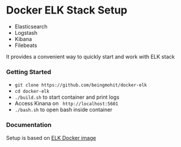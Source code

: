 # Docker ELK Stack Setup 
- Elasticsearch
- Logstash
- Kibana
- Filebeats

It provides a convenient way to quickly start and work with ELK stack
### Getting Started
- `git clone https://github.com/beingmohit/docker-elk`
- `cd docker-elk`
- `./build.sh` to start container and print logs
- Access Kinana on ` http://localhost:5601`
- `./bash.sh` to open bash inside container 

### Documentation
Setup is based on [ELK Docker image](http://elk-docker.readthedocs.io/) 